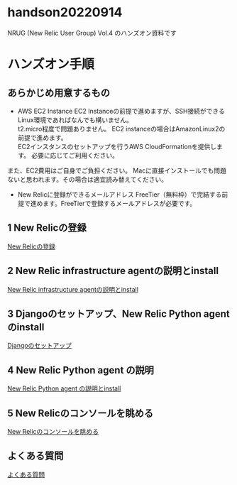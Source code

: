 # handson20220914
NRUG (New Relic User Group) Vol.4 のハンズオン資料です

# ハンズオン手順

##  あらかじめ用意するもの
- AWS EC2 Instance
EC2 Instanceの前提で進めますが、SSH接続ができるLinux環境であればなんでも構いません。  
t2.micro程度で問題ありません。
EC2 instanceの場合はAmazonLinux2の前提で進めます。  
EC2インスタンスのセットアップを行うAWS CloudFormationを提供します。
必要に応じてご利用ください。

また、EC2費用はご自身でご負担ください。
Macに直接インストールでも問題ないと思われます。その場合は適宜読み替えてください。

- New Relicに登録ができるメールアドレス
FreeTier（無料枠）で完結する前提で進めます。FreeTierで登録するメールアドレスが必要です。

## 1 New Relicの登録
[New Relicの登録](ch1.md)
## 2 New Relic infrastructure agentの説明とinstall
[New Relic infrastructure agentの説明とinstall](docs/ch2.md)
## 3 Djangoのセットアップ、New Relic Python agentのinstall
[Djangoのセットアップ](ch3.md)
## 4 New Relic Python agent の説明
[New Relic Python agent の説明とinstall](ch4.md)
## 5 New Relicのコンソールを眺める
[New Relicのコンソールを眺める](ch5.md)
## よくある質問
[よくある質問](FAQ.md)
